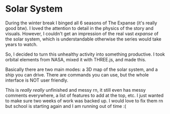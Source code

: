 # Solar System
During the winter break I binged all 6 seasons of The Expanse (it's really good btw).
I loved the attention to detail in the physics of the story and visuals.
However, I couldn't get an impression of the real vast *expanse* of the solar system, which is understandable otherwise the series would take years to watch.

So, I decided to turn this unhealthy activity into something productive.
I took orbital elements from NASA, mixed it with THREE.js, and made this.

Basically there are two main modes: a 3D map of the solar system, and a ship you can drive. There are commands you can use, but the whole interface is NOT user friendly.

This is *really really* unfinished and messy rn, it still even has messy comments everywhere, a list of features to add at the top, etc. I just wanted to make sure two weeks of work was backed up. I would love to fix them rn but school is starting again and I am running out of time :(
